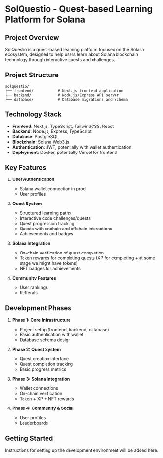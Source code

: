 # SolQuestio - Quest-based Learning Platform for Solana

## Project Overview
SolQuestio is a quest-based learning platform focused on the Solana ecosystem, designed to help users learn about Solana blockchain technology through interactive quests and challenges.

## Project Structure
```
solquestio/
├── frontend/           # Next.js frontend application
├── backend/            # Node.js/Express API server
└── database/           # Database migrations and schema
```

## Technology Stack
- **Frontend**: Next.js, TypeScript, TailwindCSS, React
- **Backend**: Node.js, Express, TypeScript
- **Database**: PostgreSQL
- **Blockchain**: Solana Web3.js
- **Authentication**: JWT, potentially with wallet authentication
- **Deployment**: Docker, potentially Vercel for frontend

## Key Features
1. **User Authentication**
   - Solana wallet connection in prod
   - User profiles

2. **Quest System**
   - Structured learning paths
   - Interactive code challenges/quests
   - Quest progression tracking
   - Quests with onchain and offchain interactions
   - Achievements and badges

3. **Solana Integration**
   - On-chain verification of quest completion
   - Token rewards for completing quests (XP for completing + at some stage we might have tokens)
   - NFT badges for achievements

4. **Community Features**
   - User rankings
   - Refferals

## Development Phases
1. **Phase 1: Core Infrastructure**
   - Project setup (frontend, backend, database)
   - Basic authentication with wallet
   - Database schema design

2. **Phase 2: Quest System**
   - Quest creation interface
   - Quest completion tracking
   - Basic progress metrics

3. **Phase 3: Solana Integration**
   - Wallet connections
   - On-chain verification
   - Token + XP + NFT rewards

4. **Phase 4: Community & Social**
   - User profiles
   - Leaderboards

## Getting Started
Instructions for setting up the development environment will be added here. 